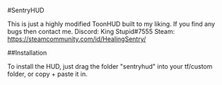 #SentryHUD

This is just a highly modified ToonHUD built to my liking. If you find any bugs then contact me.
Discord: King Stupid#7555
Steam: https://steamcommunity.com/id/HealingSentry/

##Installation

To install the HUD, just drag the folder "sentryhud" into your tf/custom folder, or copy + paste it in.
